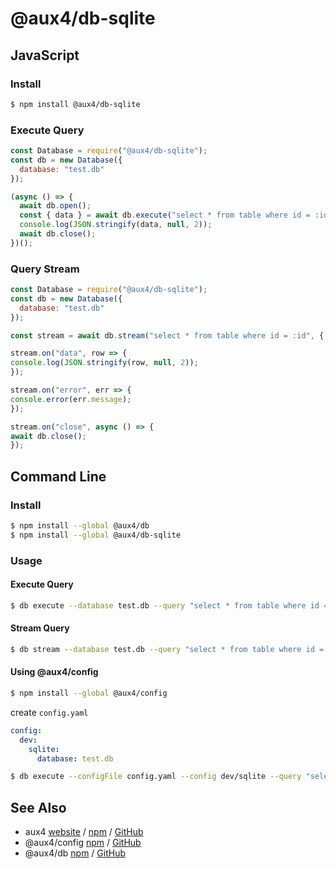 # @aux4/db-sqlite

## JavaScript

### Install

```bash
$ npm install @aux4/db-sqlite
```

### Execute Query

```javascript
const Database = require("@aux4/db-sqlite");
const db = new Database({
  database: "test.db"
});

(async () => {
  await db.open();
  const { data } = await db.execute("select * from table where id = :id", { id: 1 });
  console.log(JSON.stringify(data, null, 2));
  await db.close();
})();
```

### Query Stream

```javascript
const Database = require("@aux4/db-sqlite");
const db = new Database({
  database: "test.db"
});

const stream = await db.stream("select * from table where id = :id", { id: 1 });

stream.on("data", row => {
console.log(JSON.stringify(row, null, 2));
});

stream.on("error", err => {
console.error(err.message);
});

stream.on("close", async () => {
await db.close();
});
```

## Command Line

### Install

```bash
$ npm install --global @aux4/db
$ npm install --global @aux4/db-sqlite
```

### Usage

#### Execute Query

```bash
$ db execute --database test.db --query "select * from table where id = :id" --id 1
```

#### Stream Query

```bash
$ db stream --database test.db --query "select * from table where id = :id" --id 1
```

#### Using @aux4/config

```bash
$ npm install --global @aux4/config
```

create `config.yaml`

```yaml
config:
  dev:
    sqlite:
      database: test.db
```

```bash
$ db execute --configFile config.yaml --config dev/sqlite --query "select * from table where id = :id" --id 1
```

## See Also

* aux4 [website](https://aux4.io) / [npm](https://www.npmjs.com/package/aux4) / [GitHub](https://github.com/aux4/aux4)
* @aux4/config [npm](https://www.npmjs.com/package/@aux4/config) / [GitHub](https://github.com/aux4/config)
* @aux4/db [npm](https://www.npmjs.com/package/@aux4/db) / [GitHub](https://github.com/aux4/db)